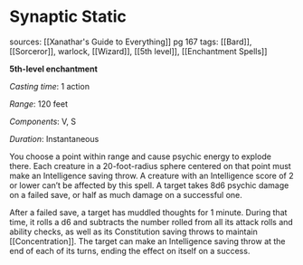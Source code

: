 # Synaptic Static
sources: [[Xanathar's Guide to Everything]] pg 167
tags: [[Bard]], [[Sorceror]], warlock, [[Wizard]], [[5th level]], [[Enchantment Spells]]

**5th-level enchantment**

*Casting time*: 1 action

*Range*: 120 feet

*Components*: V, S

*Duration*: Instantaneous

You choose a point within range and cause psychic energy to explode there. Each creature in a 20-foot-radius sphere centered on that point must make an Intelligence saving throw. A creature with an Intelligence score of 2 or lower can’t be affected by this spell. A target takes 8d6 psychic damage on a failed save, or half as much damage on a successful one.

After a failed save, a target has muddled thoughts for 1 minute. During that time, it rolls a d6 and subtracts the number rolled from all its attack rolls and ability checks, as well as its Constitution saving throws to maintain [[Concentration]]. The target can make an Intelligence saving throw at the end of each of its turns, ending the effect on itself on a success.
